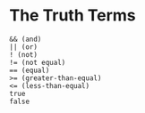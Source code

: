# The Truth Terms

```
&& (and)
|| (or)
! (not)
!= (not equal)
== (equal)
>= (greater-than-equal)
<= (less-than-equal)
true
false
```
